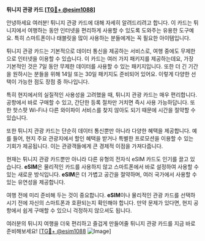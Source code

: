 **튀니지 관광 카드 [[TG💪+ @esim1088](https://t.me/s/esim1088)]**

안녕하세요 여러분! 튀니지 관광 카드에 대해 자세히 알려드리려고 합니다. 이 카드는 튀니지에서 여행하는 동안 인터넷을 편리하게 사용할 수 있도록 도와주는 유용한 도구예요. 특히 스마트폰이나 태블릿을 많이 사용하는 분들에게는 꼭 필요한 아이템입니다.

튀니지 관광 카드는 기본적으로 데이터 통신을 제공하는 서비스로, 여행 중에도 무제한으로 인터넷을 이용할 수 있습니다. 이 카드는 여러 가지 패키지를 제공하는데요, 가장 기본적인 것은 7일 동안 무제한 데이터를 사용할 수 있는 패키지입니다. 또한 더 긴 기간을 원하시는 분들을 위해 14일 또는 30일 패키지도 준비되어 있어요. 이렇게 다양한 선택이 가능한 점도 장점 중 하나입니다.

특히 현지에서의 실질적인 사용성을 고려했을 때, 튀니지 관광 카드는 매우 편리합니다. 공항에서 바로 구매할 수 있고, 간단한 등록 절차만 거치면 즉시 사용 가능하답니다. 또한 핫스팟 Wi-Fi나 다른 와이파이 서비스를 찾지 않아도 되기 때문에 시간을 절약할 수 있습니다.

또한 튀니지 관광 카드는 단순히 데이터 통신뿐만 아니라 다양한 혜택을 제공합니다. 예를 들어, 현지 주요 관광지에서 할인 혜택을 받거나 특별한 프로모션을 이용할 수 있는 기회가 제공됩니다. 이는 관광객들에게 큰 경제적 이점을 가져다줍니다.

현재는 튀니지 관광 카드뿐만 아니라 다른 유형의 전자식 eSIM 카드도 인기를 끌고 있습니다. **eSIM**은 물리적인 카드를 사용하지 않고 스마트폰에서 바로 설정하여 사용할 수 있는 새로운 방식입니다. **eSIM**은 더 가볍고 공간을 절약하며, 여러 국가에서 사용할 수 있는 유연성을 제공합니다.

여행 전에 미리 준비해 두는 것이 중요합니다. **eSIM**이나 물리적인 관광 카드를 선택하시기 전에 자신의 스마트폰과 호환되는지 확인해야 합니다. 만약 문제가 있다면, 현지 공항에서 쉽게 구매할 수 있으니 걱정하지 않으셔도 됩니다.

여러분의 튀니지 여행을 더욱 편리하고 즐겁게 만들어줄 튀니지 관광 카드를 지금 바로 준비해보세요! [[TG💪+ @esim1088](https://t.me/s/esim1088) ![Image](https://i.postimg.cc/Y0z9fWf4/image.png)]